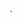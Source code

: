 
`<!DOCTYPE html>
<html>

<head>
    <script>
        function back() {
            window.open("CTD.html", "newwindow", "height=100, width=400, toolbar=no, menubar=no, scrollbars=no, resizable=no, location=no, status=no");
        }
    </script>
    <title>CTD官方网站</title>
    <meta charset="UTF-8">
    <meta name="viewport" content="width=device-width, initial-scale=1">
    <style>
        * {
            box-sizing: border-box;
        }
        /* body 样式 */
        
        body {
            font-family: Arial;
            margin: 0;
        }
        /* 标题 */
        
        .header {
            padding: 80px;
            text-align: center;
            /* background: #48f4fa; */
            color: white;
        }
        /* 标题字体加大 */
        
        .header h1 {
            font-size: 40px;
        }
        /* 导航 */
        
        .navbar {
            overflow: hidden;
            background-color: #333;
        }
        /* 导航栏样式 */
        
        .navbar a {
            float: left;
            display: block;
            color: white;
            text-align: center;
            padding: 14px 20px;
            text-decoration: none;
        }
        /* 右侧链接*/
        
        .navbar a.right {
            float: right;
        }
        /* 鼠标移动到链接的颜色 */
        
        .navbar a:hover {
            background-color: #ddd;
            color: black;
        }
        /* 列容器 */
        
        .row {
            display: -ms-flexbox;
            /* IE10 */
            display: flex;
            -ms-flex-wrap: wrap;
            /* IE10 */
            flex-wrap: wrap;
        }
        /* 创建两个列 */
        /* 边栏 */
        
        .main {
            -ms-flex: 70%;
            /* IE10 */
            flex: 70%;
            background-color: white;
            padding: 20px;
        }
        /* 测试图片 */
        
        .main {
            -ms-flex: 70%;
            /* IE10 */
            flex: 70%;
            background-color: white;
            padding: 20px;
        }
        /* 测试图片 */
        
        .side {
            -ms-flex: 30%;
            /* IE10 */
            flex: 30%;
            background-color: #f1f1f1;
            padding: 20px;
        }
        /* 主要的内容区域 */
        
        .fakeimg {
            background-color: rgb(255, 253, 253);
            width: 100%;
            padding: 20px;
        }
        /* 底部 */
        
        .footer {
            padding: 20px;
            text-align: center;
            background: rgba(206, 179, 179, 0.466);
        }
        /* 响应式布局 - 在屏幕设备宽度尺寸小于 700px 时, 让两栏上下堆叠显示 */
        
        @media screen and (max-width: 700px) {
            .row {
                flex-direction: column;
            }
        }
        /* 响应式布局 - 在屏幕设备宽度尺寸小于 400px 时, 让导航栏目上下堆叠显示 */
        
        @media screen and (max-width: 400px) {
            .navbar a {
                float: none;
                width: 100%;
            }
        }
    </style>
</head>

<body>

    <div class="header">
        <style type="text/css">
            body {
                /* background */
                background-image: url("http://pic.yupoo.com/myctd/1317bbdd/c61f26bc.png");
                background-attachment: scorll;
                background-repeat: no-repeat;
                background-position: top left;
            }
        </style>
        <link rel="stylesheet" type="test/css" href="autoimg.css">
        <img src="http://pic.yupoo.com/myctd/e9f23a07/3ac73145.png" width="200" height="200" />
        <!-- CTDlogo -->
    </div>

    <div class="navbar">
        <a onclick="back()">返回主页面</a>
        <!-- <button onclick="alertf()">注意事项</button> -->
        <a href="#" class="right"> </a>
    </div>

    <div class="row">
        <div class="main">
            <h2>DARK pixel服务器(68697981)</h2>
            <img src="http://pic.yupoo.com/myctd/e0a31c79/8f0849fe.jpg" height="180px" width="300" />
            <p>主城大方、干净。</p>
            <img src="http://pic.yupoo.com/myctd/5ded016a/aeff92fa.jpg" height="180px" width="300" />
            <p>紧张刺激的四人切糕。</p>
            <img src="http://pic.yupoo.com/myctd/ebb438cb/fa202c3a.jpg" height="180px" width="300" />
            <p>提心吊胆的密室杀手。</p>
            <img src="http://pic.yupoo.com/myctd/b994d0f8/3c76c67b.jpg" height="180px" width="300" />
            <img src="http://pic.yupoo.com/myctd/11ba3d03/08c099d5.jpg" height="180px" width="300" />
            <img src="http://pic.yupoo.com/myctd/5e9456f2/42c0f001.jpg" height="180px" width="300" />
            <p>有趣的双人rush、战桥、微型起床小游戏。</p>
            <img src="http://pic.yupoo.com/myctd/47d87388/d33f8133.jpg" height="180px" width="300" />
            <p>更有20余个小游戏等你来战。</p>
            <img src="http://pic.yupoo.com/myctd/9187187e/7399a9fa.jpg" height="180px" width="300" />
            <img src="http://pic.yupoo.com/myctd/3b558c7f/536fa1fc.jpg" height="180px" width="300" />
            <p>更有双人PVP、空手PVP等4种PVP你来战。</p>
            <p>更多精彩快来我们服务器玩吧！</p>
        </div>
        <div class="side">
            <h2>CTD介绍</h2>
            <video src="https://uvd.yupoo.com/myctd/22321671.mp4" class="fakeimg" controls height="200"></video>
            <p>我的世界服务器宣传网站，可以让大家的服务器在这里分享，也可以让玩家找到适合自己的服务器，在视频中查看详情。</p>
        </div>
    </div>

    <div class="footer">
        <h4>特此声明！因服务器资金问题，暂时选用GitHub挂载官网，网站暂时开源，但代码为CTD原创，未经允许，不得转载或盗用！</h4>
    </div>
</body>

</html>
